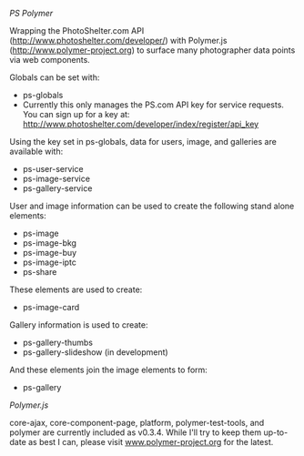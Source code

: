 *PS Polymer*

Wrapping the PhotoShelter.com API (http://www.photoshelter.com/developer/) with Polymer.js (http://www.polymer-project.org) to surface many photographer data points via web components.

Globals can be set with:
* ps-globals
*  Currently this only manages the PS.com API key for service requests. You can sign up for a key at: http://www.photoshelter.com/developer/index/register/api_key

Using the key set in ps-globals, data for users, image, and galleries are available with:
* ps-user-service
* ps-image-service
* ps-gallery-service

User and image information can be used to create the following stand alone elements:
* ps-image
* ps-image-bkg
* ps-image-buy
* ps-image-iptc
* ps-share

These elements are used to create:
* ps-image-card

Gallery information is used to create:
* ps-gallery-thumbs
* ps-gallery-slideshow (in development)

And these elements join the image elements to form:
* ps-gallery

*Polymer.js*

core-ajax, core-component-page, platform, polymer-test-tools, and polymer are currently included as v0.3.4. While I'll try to keep them up-to-date as best I can, please visit www.polymer-project.org for the latest.
